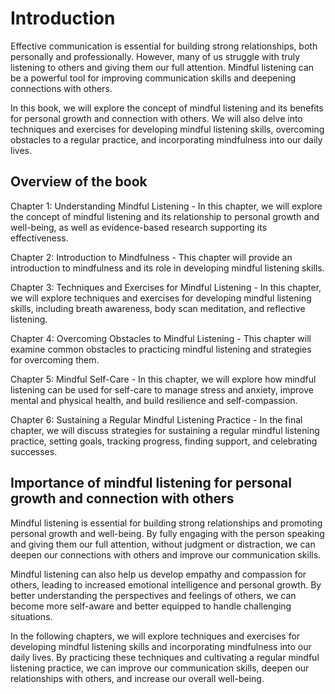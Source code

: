 Introduction
============

Effective communication is essential for building strong relationships, both personally and professionally. However, many of us struggle with truly listening to others and giving them our full attention. Mindful listening can be a powerful tool for improving communication skills and deepening connections with others.

In this book, we will explore the concept of mindful listening and its benefits for personal growth and connection with others. We will also delve into techniques and exercises for developing mindful listening skills, overcoming obstacles to a regular practice, and incorporating mindfulness into our daily lives.

Overview of the book
--------------------

Chapter 1: Understanding Mindful Listening - In this chapter, we will explore the concept of mindful listening and its relationship to personal growth and well-being, as well as evidence-based research supporting its effectiveness.

Chapter 2: Introduction to Mindfulness - This chapter will provide an introduction to mindfulness and its role in developing mindful listening skills.

Chapter 3: Techniques and Exercises for Mindful Listening - In this chapter, we will explore techniques and exercises for developing mindful listening skills, including breath awareness, body scan meditation, and reflective listening.

Chapter 4: Overcoming Obstacles to Mindful Listening - This chapter will examine common obstacles to practicing mindful listening and strategies for overcoming them.

Chapter 5: Mindful Self-Care - In this chapter, we will explore how mindful listening can be used for self-care to manage stress and anxiety, improve mental and physical health, and build resilience and self-compassion.

Chapter 6: Sustaining a Regular Mindful Listening Practice - In the final chapter, we will discuss strategies for sustaining a regular mindful listening practice, setting goals, tracking progress, finding support, and celebrating successes.

Importance of mindful listening for personal growth and connection with others
------------------------------------------------------------------------------

Mindful listening is essential for building strong relationships and promoting personal growth and well-being. By fully engaging with the person speaking and giving them our full attention, without judgment or distraction, we can deepen our connections with others and improve our communication skills.

Mindful listening can also help us develop empathy and compassion for others, leading to increased emotional intelligence and personal growth. By better understanding the perspectives and feelings of others, we can become more self-aware and better equipped to handle challenging situations.

In the following chapters, we will explore techniques and exercises for developing mindful listening skills and incorporating mindfulness into our daily lives. By practicing these techniques and cultivating a regular mindful listening practice, we can improve our communication skills, deepen our relationships with others, and increase our overall well-being.


